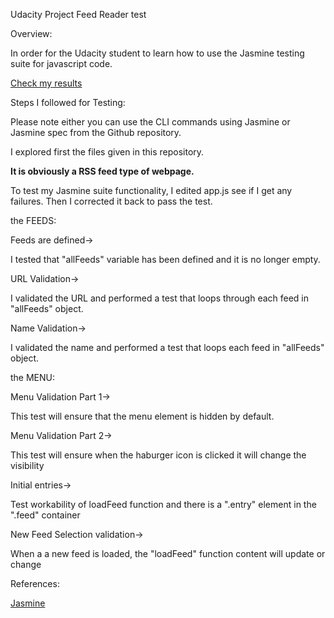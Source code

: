 Udacity Project Feed Reader test

Overview:

In order for the Udacity student to learn how to use the Jasmine testing suite for javascript code.

<a href=https://rcheng709.github.io/frontend-nanodegree-feedreader>Check my results</a>

Steps I followed for Testing:

Please note either you can use the CLI commands using Jasmine or Jasmine spec from the Github repository.

I explored first the files given in this repository.

****It is obviously a RSS feed type of webpage.****

To test my Jasmine suite functionality, I edited app.js see if I get any failures. Then I corrected it back to pass the test.

the FEEDS:

Feeds are defined->

I tested that "allFeeds" variable has been defined and it is no longer empty.

URL Validation->

I validated the URL and performed a test that loops through each feed in "allFeeds" object.

Name Validation->

I validated the name and performed a test that loops each feed in "allFeeds" object.


the MENU:

Menu Validation Part 1->

This test will ensure that the menu element is hidden by default.

Menu Validation Part 2->

This test will ensure when the haburger icon is clicked it will change the visibility

Initial entries->

Test workability of loadFeed function and there is a ".entry" element in the ".feed" container

New Feed Selection validation->

When a a new feed is loaded, the "loadFeed" function content will update or change


References:

<a href=https://jasmine.github.io/2.0/introduction.html>Jasmine</a>
